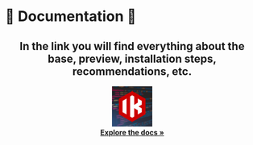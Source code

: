 # 🔔 Documentation 🔔

<h2 align="center">In the link you will find everything about the base, preview, installation steps, recommendations, etc.</h2>


 <div align="center">
  <a href="[https://github.com/othneildrew/Best-README-Template](https://ip-development.gitbook.io/ip-development/)">
    <img src="logo.png" alt="Logo" width="80" height="80">
  </a>
  
  <br />
    <a href="https://ip-development.gitbook.io/ip-development/"><strong>Explore the docs »</strong></a>
  <br />

